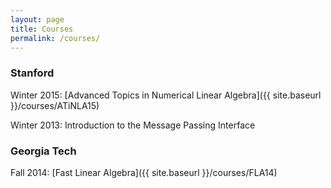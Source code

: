 ```yaml
---
layout: page
title: Courses
permalink: /courses/
---
```


### Stanford

Winter 2015: [Advanced Topics in Numerical Linear Algebra]({{ site.baseurl }}/courses/ATiNLA15)

Winter 2013: Introduction to the Message Passing Interface

### Georgia Tech
Fall 2014: [Fast Linear Algebra]({{ site.baseurl }}/courses/FLA14)
